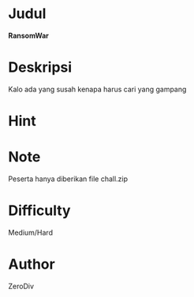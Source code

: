 # Judul
**RansomWar**

# Deskripsi
Kalo ada yang susah kenapa harus cari yang gampang

# Hint

# Note
Peserta hanya diberikan file chall.zip

# Difficulty
Medium/Hard

# Author
ZeroDiv